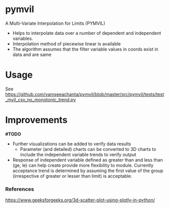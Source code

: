 # pymvil

A Multi-Variate Interpolation for Limits (PYMVIL)
- Helps to interpolate data over a number of dependent and independent variables. 
- Interpolation method of piecewise linear is available
- The algorithm assumes that the filter variable values in coords exist in data and are same

# Usage

See https://github.com/vamseeachanta/pymvil/blob/master/src/pymvil/tests/test_mvil_csv_no_monotonic_trend.py

# Improvements

**#TODO**
- Further visualizations can be added to verify data results
    - Parameter (and detailed) charts can be converted to 3D charts to include the independent variable trends to verify output 
- Response of independent variable defined as greater than and less than (ge, le) can help create provide more flexibility to module. Currently acceptance trend is determined by assuming the first value of the group (irrespective of greater or lesser than limit) is acceptable.




### References


https://www.geeksforgeeks.org/3d-scatter-plot-using-plotly-in-python/
